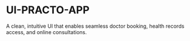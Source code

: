 # UI-PRACTO-APP
A clean, intuitive UI that enables seamless doctor booking, health records access, and online consultations.
